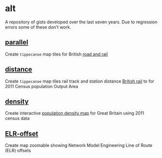 # alt

A repository of gists developed over the last seven years. Due to regression errors some of these don't work.

## [parallel](parallel/README.md)

Create `tippecanoe` map tiles for British [road and rail](https://anisotropi4.github.io/parallel/)

## [distance](distance/README.md)

Create `tippecanoe` map tiles rail track and station distance [British rail](https://anisotropi4.github.io/distance/) to for 2011 Census population Output Area


## [density](density/README.md)

Create interactive [population density map](https://anisotropi4.github.io/distance/) for Great Britain using 2011 census data

## [ELR-offset](ELR-offset/README.md)

Create map zoomable showing Network Model Engineering Line of Route (ELR) offsets

